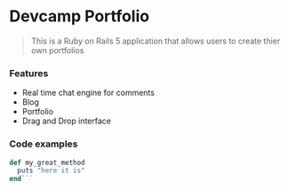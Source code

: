 # Devcamp Portfolio

> This is a Ruby on Rails 5 application that allows users to create thier own portfolios

### Features

- Real time chat engine for comments
- Blog
- Portfolio
- Drag and Drop interface

### Code examples

```Ruby
def my_great_method
  puts "here it is"
end```
